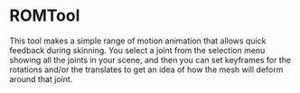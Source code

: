 # ROMTool

This tool makes a simple range of motion animation that allows quick feedback during skinning.  You select a joint from the selection menu showing all the joints in your scene, and then you can set keyframes for the rotations and/or the translates to get an idea of how the mesh will deform around that joint.
